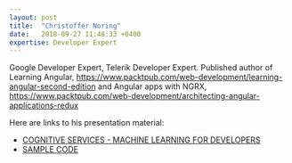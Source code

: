 ```yaml
---
layout: post
title:  "Christoffer Noring"
date:   2018-09-27 11:48:33 +0400
expertise: Developer Expert
---
```


Google Developer Expert, Telerik Developer Expert. Published author of Learning Angular, https://www.packtpub.com/web-development/learning-angular-second-edition and Angular apps with NGRX, https://www.packtpub.com/web-development/architecting-angular-applications-redux

Here are links to his presentation material:

- [COGNITIVE SERVICES - MACHINE LEARNING FOR DEVELOPERS](https://devintxcontent.blob.core.windows.net/showcontent/Speaker%20Presentations%20Spring%202019/CognitiveServicesMachineLearningForDevelopers.pptx)
- [SAMPLE CODE](https://github.com/softchris/cognitive-services)
